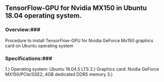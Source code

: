 ## TensorFlow-GPU for Nvidia MX150 in Ubuntu 18.04 operating system.

### Overview:### 
Procedure to install TensorFlow-GPU for Nvidia GeForce Mx150 graphics card on Ubuntu operating system

### Specifications:###
1.) Operating system: Ubuntu 18.04.5 LTS
2.) Graphics card: Nvidia GeForce MX150/PCIe/SSE2, 4GB dedicated DDR5 memory
3.) 
 
